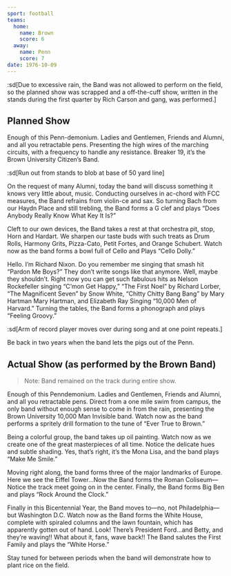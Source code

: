 ```yaml
---
sport: football
teams:
  home:
    name: Brown
    score: 6
  away:
    name: Penn
    score: 7
date: 1976-10-09
---
```


:sd[Due to excessive rain, the Band was not allowed to perform on the field, so the planned show was scrapped and a off-the-cuff show, written in the stands during the first quarter by Rich Carson and gang, was performed.]

## Planned Show

Enough of this Penn-demonium. Ladies and Gentlemen, Friends and Alumni, and all you retractable pens. Presenting the high wires of the marching circuits, with a frequency to handle any resistance. Breaker 19, it’s the Brown University Citizen’s Band.

:sd[Run out from stands to blob at base of 50 yard line]

On the request of many Alumni, today the band will discuss something it knows very little about, music. Conducting ourselves in ac-chord with FCC measures, the Band refrains from violin-ce and sax. So turning Bach from our Haydn Place and still trebling, the Band forms a G clef and plays “Does Anybody Really Know What Key It Is?”

Cleft to our own devices, the Band takes a rest at that orchestra pit, stop, Horn and Hardart. We sharpen our taste buds with such treats as Drum Rolls, Harmony Grits, Pizza-Cato, Petit Fortes, and Orange Schubert. Watch now as the band forms a bowl full of Cello and Plays “Cello Dolly.”

Hello. I’m Richard Nixon. Do you remember me singing that smash hit “Pardon Me Boys?” They don’t write songs like that anymore. Well, maybe they shouldn’t. Right now you can get such fabulous hits as Nelson Rockefeller singing “C’mon Get Happy,” “The First Noel” by Richard Lorber, “The Magnificent Seven” by Snow White, “Chitty Chitty Bang Bang” by Mary Hartman Mary Hartman, and Elizabeth Ray Singing “10,000 Men of Harvard.” Turning the tables, the Band forms a phonograph and plays “Feeling Groovy.”

:sd[Arm of record player moves over during song and at one point repeats.]

Be back in two years when the band lets the pigs out of the Penn.

## Actual Show (as performed by the Brown Band)

> Note: Band remained on the track during entire show.

Enough of this Penndemonium. Ladies and Gentlemen, Friends and Alumni, and all you retractable pens. Direct from a one mile swim from campus, the only band without enough sense to come in from the rain, presenting the Brown University 10,000 Man Invisible band. Watch now as the band performs a spritely drill formation to the tune of “Ever True to Brown.”

Being a colorful group, the band takes up oil painting. Watch now as we create one of the great masterpieces of all time. Notice the delicate hues and subtle shading. Yes, that’s right, it’s the Mona Lisa, and the band plays “Make Me Smile.”

Moving right along, the band forms three of the major landmarks of Europe. Here we see the Eiffel Tower…Now the Band forms the Roman Coliseum—Notice the track meet going on in the center. Finally, the Band forms Big Ben and plays “Rock Around the Clock.”

Finally in this Bicentennial Year, the Band moves to—no, not Philadelphia—but Washington D.C. Watch now as the Band forms the White House, complete with spiraled columns and the lawn fountain, which has apparently gotten out of hand. Look! There’s President Ford…and Betty, and they’re waving!! What about it, fans, wave back!! The Band salutes the First Family and plays the “White Horse.”

Stay tuned for between periods when the band will demonstrate how to plant rice on the field.
